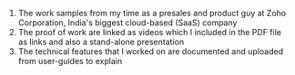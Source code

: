 1. The work samples from my time as a presales and product guy at Zoho Corporation, India's biggest cloud-based (SaaS) company
2. The proof of work are linked as videos which I included in the PDF file as links and also a stand-alone presentation
3. The technical features that I worked on are documented and uploaded from user-guides to explain
